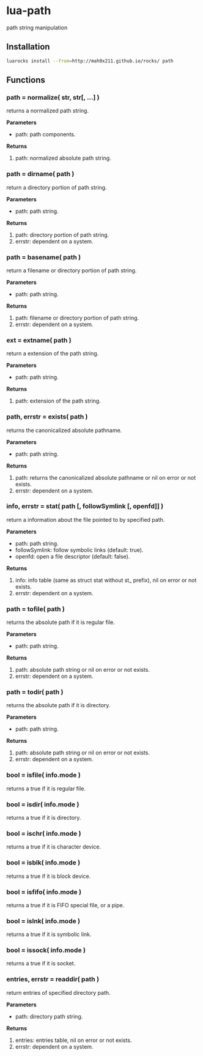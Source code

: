 lua-path
========

path string manipulation

## Installation

```sh
luarocks install --from=http://mah0x211.github.io/rocks/ path
```


## Functions

### path = normalize( str, str[, ...] )

returns a normalized path string.

**Parameters**

- path: path components.


**Returns**

1. path: normalized absolute path string.


### path = dirname( path )

return a directory portion of path string.

**Parameters**

- path: path string.


**Returns**

1. path: directory portion of path string.
2. errstr: dependent on a system.


### path = basename( path )

return a filename or directory portion of path string.

**Parameters**

- path: path string.

**Returns**

1. path: filename or directory portion of path string.
2. errstr: dependent on a system.


### ext = extname( path )

return a extension of the path string.

**Parameters**

- path: path string.

**Returns**

1. path: extension of the path string.


### path, errstr = exists( path )

returns the canonicalized absolute pathname.

**Parameters**

- path: path string.

**Returns**

1. path: returns the canonicalized absolute pathname or nil on error or not exists.
2. errstr: dependent on a system.


### info, errstr = stat( path [, followSymlink [,  openfd]] )

return a information about the file pointed to by specified path.

**Parameters**

- path: path string.
- followSymlink: follow symbolic links (default: true).
- openfd: open a file descriptor (default: false).


**Returns**

1. info: info table (same as struct stat without st_ prefix), nil on error or not exists.
2. errstr: dependent on a system.


### path = tofile( path )

returns the absolute path if it is regular file.

**Parameters**

- path: path string.

**Returns**

1. path: absolute path string or nil on error or not exists.
2. errstr: dependent on a system.


### path = todir( path )

returns the absolute path if it is directory.

**Parameters**

- path: path string.

**Returns**

1. path: absolute path string or nil on error or not exists.
2. errstr: dependent on a system.


### bool = isfile( info.mode )

returns a true if it is regular file.

### bool = isdir( info.mode )

returns a true if it is directory.

### bool = ischr( info.mode )

returns a true if it is character device.

### bool = isblk( info.mode )

returns a true if it is block device.

### bool = isfifo( info.mode )

returns a true if it is FIFO special file, or a pipe.

### bool = islnk( info.mode )

returns a true if it is symbolic link.

### bool = issock( info.mode )

returns a true if it is socket.


### entries, errstr = readdir( path )

return entries of specified directory path.

**Parameters**

- path: directory path string.

**Returns**

1. entries: entries table, nil on error or not exists.
2. errstr: dependent on a system.

